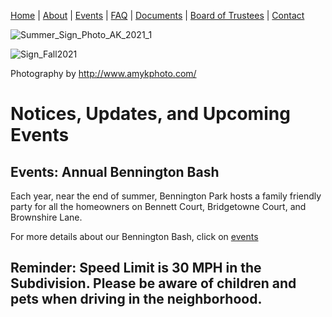 [Home](index.md) | [About](about.md) | [Events](events.md) | [FAQ](faq.md) | [Documents](documents.md) | [Board of Trustees](trustees.md) | [Contact](contact.md)

![Summer_Sign_Photo_AK_2021_1](https://user-images.githubusercontent.com/45678957/121732894-6576a680-cab8-11eb-8626-6a378f919fda.jpg)

![Sign_Fall2021](https://github.com/benningtonparkhoa/benningtonparkhoa.github.io/blob/master/Sign_Fall2021.jpg)

Photography by http://www.amykphoto.com/

# Notices, Updates, and Upcoming Events

## Events:  Annual Bennington Bash

Each year, near the end of summer, Bennington Park hosts a family friendly party for all the homeowners on Bennett Court, Bridgetowne Court, and Brownshire Lane.

For more details about our Bennington Bash, click on [events](events.md)

## Reminder:  Speed Limit is 30 MPH in the Subdivision. Please be aware of children and pets when driving in the neighborhood.
